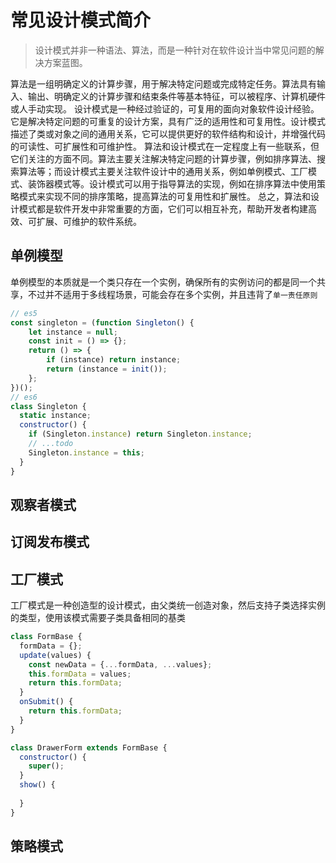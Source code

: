 # 常见设计模式简介

> 设计模式并非一种语法、算法，而是一种针对在软件设计当中常见问题的解决方案蓝图。

算法是一组明确定义的计算步骤，用于解决特定问题或完成特定任务。算法具有输入、输出、明确定义的计算步骤和结束条件等基本特征，可以被程序、计算机硬件或人手动实现。
设计模式是一种经过验证的，可复用的面向对象软件设计经验。它是解决特定问题的可重复的设计方案，具有广泛的适用性和可复用性。设计模式描述了类或对象之间的通用关系，它可以提供更好的软件结构和设计，并增强代码的可读性、可扩展性和可维护性。
算法和设计模式在一定程度上有一些联系，但它们关注的方面不同。算法主要关注解决特定问题的计算步骤，例如排序算法、搜索算法等；而设计模式主要关注软件设计中的通用关系，例如单例模式、工厂模式、装饰器模式等。设计模式可以用于指导算法的实现，例如在排序算法中使用策略模式来实现不同的排序策略，提高算法的可复用性和扩展性。
总之，算法和设计模式都是软件开发中非常重要的方面，它们可以相互补充，帮助开发者构建高效、可扩展、可维护的软件系统。

## 单例模型

单例模型的本质就是一个类只存在一个实例，确保所有的实例访问的都是同一个共享，不过并不适用于多线程场景，可能会存在多个实例，并且违背了`单一责任原则`

```javascript
// es5
const singleton = (function Singleton() {
	let instance = null;
	const init = () => {};
	return () => {
		if (instance) return instance;
		return (instance = init());
	};
})();
// es6
class Singleton {
  static instance;
  constructor() {
    if (Singleton.instance) return Singleton.instance;
    // ...todo
    Singleton.instance = this;
  }
}
```

## 观察者模式

## 订阅发布模式

## 工厂模式

工厂模式是一种创造型的设计模式，由父类统一创造对象，然后支持子类选择实例的类型，使用该模式需要子类具备相同的基类

```javascript
class FormBase {
  formData = {};
  update(values) {
    const newData = {...formData, ...values};
    this.formData = values;
    return this.formData;
  }
  onSubmit() {
    return this.formData;
  }
}

class DrawerForm extends FormBase {
  constructor() {
    super();
  }
  show() {
    
  }
}
```

## 策略模式

##

